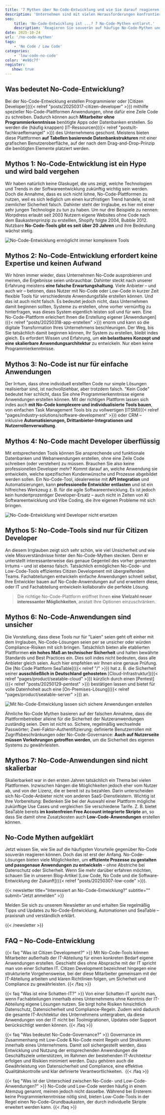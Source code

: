 ```yaml
---
title: '7 Mythen über No-Code-Entwicklung und wie Sie darauf reagieren können'
description: 'Unternehmen sind mit vielen Herausforderungen konfrontiert. No-Code-Lösungen sind eine Möglichkeit, um insbesondere auf den IT-Fachkräftemangel zu reagieren. Doch viele Unternehmen zögern bei der Implementierung oder lassen sich von Vorurteilen in die Irre führen. In diesem Artikel klären wir über die 7 häufigsten No-Code Mythen auf.'
seo:
    title: 'No-Code-Entwicklung ist ...? 7 No-Code-Mythen entlarvt.'
    description: 'Reagieren Sie souverän auf häufige No-Code-Mythen und treiben Sie die digitale Transformation Ihres Unternehmens mit No-Code-Entwicklung voran.'
date: 2025-10-24
url: '/no-code-mythen'
tags:
    - 'No Code / Low Code'
categories:
    - 'low-code-no-code'
color: '#e98c7f'
register:
   show: true
---
```


## Was bedeutet No-Code-Entwicklung?

Bei der No-Code-Entwicklung erstellen Programmierer oder [Citizen Developer]({{< relref "posts/20250317-citizen-developer" >}}) mithilfe spezieller No-Code-Plattformen Anwendungen, ohne dafür eine Zeile Code zu schreiben. Dadurch können auch **Mitarbeiter ohne Programmierkenntnisse** benötigte Apps oder Datenbanken erstellen. So werden die (häufig knappen) [IT-Ressourcen]({{< relref "posts/it-fachkraeftemangel" >}}) des Unternehmens geschont. Meistens bieten diese Plattformen **auf Tabellen basierende Datenbankstrukturen** mit einer grafischen Benutzeroberfläche, auf der nach dem Drag-and-Drop-Prinzip die benötigten Elemente platziert werden.

## Mythos 1: No-Code-Entwicklung ist ein Hype und wird bald vergehen

Wir haben natürlich keine Glaskugel, die uns zeigt, welche Technologien und Trends in der Softwareentwicklung zukünftig wichtig sein werden. Doch die Annahme, dass es sich nicht lohne, No-Code-Plattformen zu nutzen, weil es sich lediglich um einen kurzfristigen Trend handele, ist mit ziemlicher Sicherheit falsch. Dahinter steht der Irrglaube, es hier mit einer sehr jungen Technologie zu tun zu haben. Um nur drei Beispiele zu nennen: Worpdress erlaubt seit 2003 Nutzern eigene Websites ohne Code nach dem Baukastenprinzip zu erstelllen, Shopify folgte 2004, Bubble 2012. Nutzbare **No-Code-Tools gibt es seit über 20 Jahren** und ihre Bedeutung wächst stetig.

![No-Code-Entwicklung ermöglicht immer komplexere Tools](no_code_myth_simplicity.png)

## Mythos 2: No-Code-Entwicklung erfordert keine Expertise und keinen Aufwand

Wir hören immer wieder, dass Unternehmen No-Code ausprobieren und meinen, die Ergebnisse seien unbrauchbar. Dahinter steckt nach unserer Erfahrung meistens **eine falsche Erwartungshaltung**. Viele Anbieter – und auch wir – betonen, dass Nutzer mit No-Code oder Low-Code in kurzer Zeit flexible Tools für verschiedenste Anwendungsfälle erstellen können. Und das ist auch nicht falsch. Es bedeutet jedoch nicht, dass Unternehmen damit beginnen sollten, Systeme zu erstellen, ohne vorher vernünftig zu hinterfragen, was dieses System eigentlich leisten soll und für wen. Eine No-Code-Plattform erleichert Ihnen die Erstellung eigener [Anwendungen]({{< relref "posts/20250318-app-erstellen" >}}) enorm und kann so die digitale Transformation Ihres Unternehmens beschleunigen. Der Weg, bis Sie tatsächlich damit beginnen können, Ihr System zu erstellen, bleibt indes gleich. Es erfordert Wissen und Erfahrung, um **ein belastbares Konzept und eine skalierbare Anwendungsarchitektur** zu entwickeln. Nur eben keine Programmierkenntnisse.

## Mythos 3: No-Code ist nur für einfache Anwendungen

Der Irrtum, dass ohne individuell erstellten Code nur simple Lösungen realisierbar sind, ist nachvollziehbar, aber trotzdem falsch. "Kein Code" bedeutet hier schlicht, dass Sie ohne Programmierkenntnisse eigene Anwendungen erstellen können. Mit der richtigen Plattform lassen sich indes auch **mit No-Code komplexere und individualisierte Tools bauen**, von einfachen Task Management Tools bis zu vollwertigen [ITSM]({{< relref "pages/industry-solutions/software-development" >}}) oder CRM – inklusive **Automatisierungen, Drittanbieter-Integrationen und Nutzerrollenverwaltung**.

## Mythos 4: No-Code macht Developer überflüssig

Mit entsprechenden Tools können Sie ansprechende und funktionale Datenbanken und Webanwendungen erstellen, ohne eine Zeile Code schreiben (oder verstehen) zu müssen. Brauchen Sie also keine professionellen Developer mehr? Kommt darauf an, welche Anwendung sie entwickeln, welche spezifischen Kundenwünsche und Prozesse abgebildet werden sollen. Ein No-Code-Tool, idealerweise mit **API Integration** und Automatisierungen, kann **professionelle Entwickler entlasten** und ist ein hilfreiches Werkzeug z. B. für die agile Softwareentwicklung. Es ist jedoch kein hundertprozentiger Developer-Ersatz – auch nicht in Zeiten von KI Softwareentwicklung und Vibe Coding, die ihre eigenen Probleme mit sich bringen.

![No-Code-Entwicklung wird Developer nicht ersetzen](no-code-myth-developer.png)

## Mythos 5: No-Code-Tools sind nur für Citizen Developer

An diesem Irrglauben zeigt sich sehr schön, wie viel Unsicherheit und wie viele Missverständnisse hinter den No-Code-Mythen stecken. Denn er unterstellt interessanterweise das genaue Gegenteil des vorher genannten Irrtums – und ist ebenso falsch. Tatsächlich ermöglichen No-Code- und Low-Code-Tools effizientes Citizen Development mit übergreifenden Teams. Fachabteilungen entwickeln einfache Anwendungen schnell selbst, Ihre Entwickler bauen auf No-Code-Anwendungen auf und erweitern diese, oder IT und Fachabteilung entwickeln kollaborativ die perfekte Lösung. 

> Die richtige No-Code-Plattform eröffnet Ihnen **eine Vielzahl neuer interessanter Möglichkeiten**, anstatt Ihre Optionen einzuschränken.

## Mythos 6: No-Code-Anwendungen sind unsicher

Die Vorstellung, dass diese Tools nur für "Laien" seien geht oft einher mit dem Irrglauben, No-Code-Lösungen seien per se unsicher oder würden Compliance-Risiken mit sich bringen. Tatsächlich bieten alle etablierten Plattformen **ein hohes Maß an technischer Sicherheit** und halten bewährte Standards und Best Practices ein. Dies soll indes nicht bedeuten, dass alle Anbieter gleich seien. Auch hier empfehlen wir Ihnen eine genaue Prüfung. Die [No Code Plattform SeaTable]({{< relref "/" >}}) hat z. B. die Sicherheit seiner **ausschließlich in Deutschland gehosteten** [Cloud-Infrastruktur]({{< relref "pages/product/seatable-cloud" >}}) kürzlich durch einen [Pentest]({{< relref "posts/20250129-pentest" >}}) bestätigen lassen und bietet für volle Datenhoheit auch eine [On-Premises-Lösung]({{< relref "pages/product/seatable-server" >}}) an.

![Mit No-Code-Entwicklung lassen sich sichere Anwendungen erstellen](no-code-myth-security.png)

Ähnliche No-Code Mythen basieren auf der falschen Annahme, dass die Plattformbetreiber alleine für die Sicherheit der Nutzeranwendungen zuständig seien. Dem ist nicht so. Sichere, regelmäßig wechselnde Passwörter; Zwei-Faktor-Authentifizierung; definierte Benutzerrollen mit Zugriffsbeschränkungen oder No-Code-Governance: **Auch auf Nutzerseite müssen Vorkehrungen getroffen werden**, um die Sicherheit des eigenen Systems zu gewährleisten.

## Mythos 7: No-Code-Anwendungen sind nicht skalierbar

Skalierbarkeit war in den ersten Jahren tatsächlich ein Thema bei vielen Plattformen. Inzwischen hängen die Möglichkeiten jedoch eher vom Nutzer ab, und von der Lizenz, die er bereit ist zu bezahlen. Darin unterscheiden sich No-Code-Anbieter nicht von anderen SaaS-Dienstleistern. Wichtig ist Ihre Vorbereitung: Bedenken Sie bei der Auswahl einer Plattform mögliche zukünftige Use Cases und vergleichen Sie verschiedene Tarife. Z. B. bietet SeaTable bereits **im kostenfreien Free Account integrierte Skripte** an, so dass Sie damit ohne Zusatzkosten auch **Low-Code-Anwendungen** erstellen können.

## No-Code Mythen aufgeklärt

Jetzt wissen Sie, wie Sie auf die häufigsten Vorurteile gegenüber No-Code souverän reagieren können. Doch das ist erst der Anfang. No-Code-Lösungen bieten viele Möglichkeiten, um **effiziente Prozesse zu gestalten und passgenaue Anwendungen zu entwickeln** – ohne Abstriche bei Datenschutz oder Sicherheit. Wenn Sie mehr darüber erfahren möchten, schauen Sie in unseren Blog-Artikel [Low Code, No Code und die Software-Entwicklung der Zukunft]({{< relref "posts/20250307-low-code" >}}).

{{< newsletter title="Interessiert an No-Code-Entwicklung?" subtitle="" submit="Jetzt anmelden" >}}

Melden Sie sich zu unserem Newsletter an und erhalten Sie regelmäßig Tipps und Updates zu No-Code-Entwicklung, Automationen und SeaTable – praxisnah und verständlich erklärt.

{{< /newsletter >}}

## FAQ – No-Code-Entwicklung

{{< faq "Was ist Citizen Development?" >}}
Mit No-Code-Tools können Mitarbeiter außerhalb der IT-Abteilung für einen konkreten Bedarf eigene Anwendungen erstellen. Geschieht dies ohne Absprache mit der IT spricht man von einer Schatten IT. Citizen Development bezeichnet hingegen eine strukturierte Vorgehensweise, bei der diese Mitarbeiter gemeinsam mit der IT-Abteilung arbeiten und klaren Richtlinien folgen, um Sicherheit und Compliance zu gewährleisten.
{{< /faq >}}

{{< faq "Was ist eine Schatten-IT?" >}}
Von einer Schatten-IT spricht man, wenn Fachabteilungen innerhalb eines Unternehmens ohne Kenntnis der IT-Abteilung eigene Lösungen nutzen. Sie birgt hohe Risiken hinsichtlich Datenschutz, Datensicherheit und Compliance-Regeln. Zudem wird dadurch die gesamte IT-Architektur des Unternehmens untergraben, da diese Anwendungen von der IT nicht bei Toolmigrationen, Updates oder Support berücksichtigt werden können.
{{< /faq >}}

{{< faq "Was bedeutet No-Code-Governance?" >}}
Governance im Zusammenhang mit Low-Code & No-Code meint Regeln und Strukturen innerhalb eines Unternehmens. Damit soll sichergestellt werden, dass Entwicklung und Nutzung der entsprechenden Anwendungen die Geschäftsziele unterstützen, im Rahmen der bestehenden IT-Architektur erfolgen und Risikien minimiert werden. Dazu gehören auch die Gewährleistung von Datensicherheit und Compliance, eine effektive Qualitätskontrolle und klar definierte Verantwortlichkeiten. 
{{< /faq >}}

{{< faq "Was ist der Unterschied zwischen No-Code- und Low-Code-Anwendungen?" >}}
No-Code und Low-Code werden häufig in einem Atemzug genannt, meinen jedoch nicht dasselbe. Während bei Ersterem keine Programmierkenntnisse nötig sind, bieten Low-Code-Tools in der Regel einen No-Code-Grundbaukasten, der durch individuelle Skripte erweitert werden kann.
{{< /faq >}}